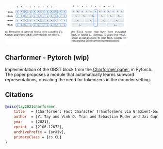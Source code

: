 <img src="./charformer.png" width="400px"></img>

## Charformer - Pytorch (wip)

Implementation of the GBST block from the <a href="https://arxiv.org/abs/2106.12672">Charformer paper</a>, in Pytorch. The paper proposes a module that automatically learns subword representations, obviating the need for tokenizers in the encoder setting.

## Citations

```bibtex
@misc{tay2021charformer,
    title   = {Charformer: Fast Character Transformers via Gradient-based Subword Tokenization}, 
    author  = {Yi Tay and Vinh Q. Tran and Sebastian Ruder and Jai Gupta and Hyung Won Chung and Dara Bahri and Zhen Qin and Simon Baumgartner and Cong Yu and Donald Metzler},
    year    = {2021},
    eprint  = {2106.12672},
    archivePrefix = {arXiv},
    primaryClass = {cs.CL}
}
```
